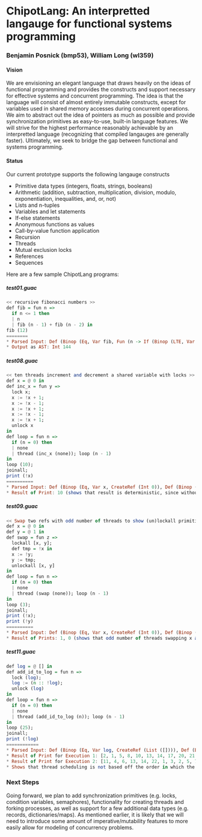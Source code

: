 # ChipotLang: An interpretted langauge for functional systems programming
### Benjamin Posnick (bmp53), William Long (wl359)

#### Vision
We are envisioning an elegant language that draws heavily on the ideas of functional programming and provides the constructs and support necessary for effective systems and concurrent programming. The idea is that the language will consist of almost entirely immutable constructs, except for variables used in shared memory accesses during concurrent operations. We aim to abstract out the idea of pointers as much as possible and provide synchronization primitives as easy-to-use, built-in language features. We will strive for the highest performance reasonably achievable by an interpretted language (recognizing that compiled langauges are generally faster). Ultimately, we seek to bridge the gap between functional and systems programming.

#### Status
Our current prototype supports the following langauge constructs
- Primitive data types (integers, floats, strings, booleans)
- Arithmetic (addition, subtraction, multiplication, division, modulo, exponentiation, inequalities, and, or, not)
- Lists and n-tuples
- Variables and let statements
- If-else statements
- Anonymous functions as values
- Call-by-value function application
- Recursion
- Threads
- Mutual exclusion locks
- References
- Sequences

Here are a few sample ChipotLang programs:
##### test01.guac
```haskell
<< recursive fibonacci numbers >>
def fib = fun n =>
  if n <= 1 then
  | n
  | fib (n - 1) + fib (n - 2) in
fib (12)
========
* Parsed Input: Def (Binop (Eq, Var fib, Fun (n -> If (Binop (LTE, Var n, Int 1), Var n, Binop (Add, App (Var fib, Binop (Sub, Var n, Int 1)), App (Var fib, Binop (Sub, Var n, Int 2)))))), App (Var fib, Int 12))
* Output as AST: Int 144
```

##### test08.guac
```haskell
<< ten threads increment and decrement a shared variable with locks >>
def x = @ 0 in
def inc_x = fun y =>
  lock x;
  x := !x + 1;
  x := !x - 1;
  x := !x + 1;
  x := !x - 1;
  x := !x + 1;
  unlock x
in
def loop = fun n =>
  if (n = 0) then
  | none
  | thread (inc_x (none)); loop (n - 1)
in
loop (10);
joinall;
print (!x)
==========
* Parsed Input: Def (Binop (Eq, Var x, CreateRef (Int 0)), Def (Binop (Eq, Var inc_x, Fun (y -> Seq(Lock (Var x), Seq(RefAssign (s, Binop (Add, Deref (x), Int 1)), Seq(RefAssign (s, Binop (Sub, Deref (x), Int 1)), Seq(RefAssign (s, Binop (Add, Deref (x), Int 1)), Seq(RefAssign (s, Binop (Sub, Deref (x), Int 1)), Seq(RefAssign (s, Binop (Add, Deref (x), Int 1)), Unlock (Var x))))))))), Def (Binop (Eq, Var loop, Fun (n -> If (Binop (Eq, Var n, Int 0), None, Seq(Thread (App (Var inc_x, None)), App (Var loop, Binop (Sub, Var n, Int 1)))))), Seq(App (Var loop, Int 10), Seq(Joinall, Print (Deref (x)))))))
* Result of Print: 10 (shows that result is deterministic, since without locks this output is non-deterministic as reads/writes can get lost)
```

##### test09.guac
```haskell
<< Swap two refs with odd number of threads to show (un)lockall primitives >>
def x = @ 0 in
def y = @ 1 in
def swap = fun z =>
  lockall [x, y];
  def tmp = !x in
  x := !y;
  y := tmp;
  unlockall [x, y]
in
def loop = fun n =>
  if (n = 0) then
  | none
  | thread (swap (none)); loop (n - 1)
in
loop (3);
joinall;
print (!x);
print (!y)
==========
* Parsed Input: Def (Binop (Eq, Var x, CreateRef (Int 0)), Def (Binop (Eq, Var y, CreateRef (Int 1)), Def (Binop (Eq, Var swap, Fun (z -> Seq(Lockall (List (Var x, List (Var y, List ([])))), Def (Binop (Eq, Var tmp, Deref (x)), Seq(RefAssign (s, Deref (y)), Seq(RefAssign (s, Var tmp), Unlockall (List (Var x, List (Var y, List ([])))))))))), Def (Binop (Eq, Var loop, Fun (n -> If (Binop (Eq, Var n, Int 0), None, Seq(Thread (App (Var swap, None)), App (Var loop, Binop (Sub, Var n, Int 1)))))), Seq(App (Var loop, Int 3), Seq(Joinall, Seq(Print (Deref (x)), Print (Deref (y)))))))))
* Result of Prints: 1, 0 (shows that odd number of threads swapping x and y has a net result equivalent to swapping x and y once)
```

##### test11.guac
```haskell
def log = @ [] in
def add_id_to_log = fun n =>
  lock (log);
  log := (n :: !log);
  unlock (log)
in
def loop = fun n =>
  if (n = 0) then
  | none
  | thread (add_id_to_log (n)); loop (n - 1)
in
loop (25);
joinall;
print (!log)
============
* Parsed Input: Def (Binop (Eq, Var log, CreateRef (List ([]))), Def (Binop (Eq, Var add_id_to_log, Fun (n -> Seq(Lock (Var log), Seq(RefAssign (s, Binop (CONS, Var n, Deref (log))), Unlock (Var log))))), Def (Binop (Eq, Var loop, Fun (n -> If (Binop (Eq, Var n, Int 0), None, Seq(Thread (App (Var add_id_to_log, Var n)), App (Var loop, Binop (Sub, Var n, Int 1)))))), Seq(App (Var loop, Int 25), Seq(Joinall, Print (Deref (log)))))))
* Result of Print for Execution 1: [2, 1, 5, 8, 10, 13, 14, 17, 20, 21, 3, 4, 6, 7, 9, 12, 11, 15, 16, 18, 19, 22, 23, 24, 25]
* Result of Print for Execution 2: [11, 4, 6, 13, 14, 22, 1, 3, 2, 5, 7, 8, 9, 10, 12, 15, 16, 17, 18, 19, 20, 21, 23, 24, 25]
* Shows that thread scheduling is not based off the order in which the threads are spawned
```

### Next Steps
Going forward, we plan to add synchronization primitives (e.g. locks, condition variables, semaphores), functionality for creating threads and forking processes, as well as support for a few additional data types (e.g. records, dictionaries/maps). As mentioned earlier, it is likely that we will need to introduce some amount of imperative/mutability features to more easily allow for modeling of concurrency problems.
